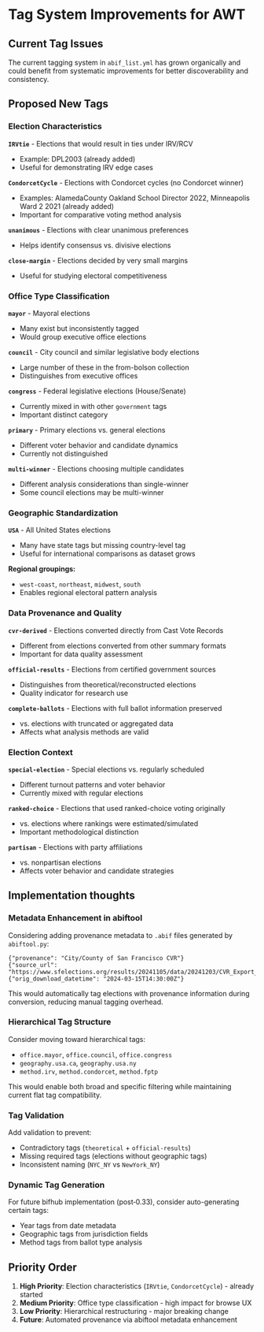 # Tag System Improvements for AWT

## Current Tag Issues

The current tagging system in `abif_list.yml` has grown organically
and could benefit from systematic improvements for better
discoverability and consistency.

## Proposed New Tags

### Election Characteristics

**`IRVtie`** - Elections that would result in ties under IRV/RCV
- Example: DPL2003 (already added)
- Useful for demonstrating IRV edge cases

**`CondorcetCycle`** - Elections with Condorcet cycles (no Condorcet winner)
- Examples: AlamedaCounty Oakland School Director 2022, Minneapolis Ward 2 2021 (already added)
- Important for comparative voting method analysis

**`unanimous`** - Elections with clear unanimous preferences
- Helps identify consensus vs. divisive elections

**`close-margin`** - Elections decided by very small margins
- Useful for studying electoral competitiveness

### Office Type Classification

**`mayor`** - Mayoral elections
- Many exist but inconsistently tagged
- Would group executive office elections

**`council`** - City council and similar legislative body elections
- Large number of these in the from-bolson collection
- Distinguishes from executive offices

**`congress`** - Federal legislative elections (House/Senate)
- Currently mixed in with other `government` tags
- Important distinct category

**`primary`** - Primary elections vs. general elections
- Different voter behavior and candidate dynamics
- Currently not distinguished

**`multi-winner`** - Elections choosing multiple candidates
- Different analysis considerations than single-winner
- Some council elections may be multi-winner

### Geographic Standardization

**`USA`** - All United States elections
- Many have state tags but missing country-level tag
- Useful for international comparisons as dataset grows

**Regional groupings:**
- `west-coast`, `northeast`, `midwest`, `south`
- Enables regional electoral pattern analysis

### Data Provenance and Quality

**`cvr-derived`** - Elections converted directly from Cast Vote Records
- Different from elections converted from other summary formats
- Important for data quality assessment

**`official-results`** - Elections from certified government sources
- Distinguishes from theoretical/reconstructed elections
- Quality indicator for research use

**`complete-ballots`** - Elections with full ballot information preserved
- vs. elections with truncated or aggregated data
- Affects what analysis methods are valid

### Election Context

**`special-election`** - Special elections vs. regularly scheduled
- Different turnout patterns and voter behavior
- Currently mixed with regular elections

**`ranked-choice`** - Elections that used ranked-choice voting originally
- vs. elections where rankings were estimated/simulated
- Important methodological distinction

**`partisan`** - Elections with party affiliations
- vs. nonpartisan elections
- Affects voter behavior and candidate strategies

## Implementation thoughts

### Metadata Enhancement in abiftool

Considering adding provenance metadata to `.abif` files generated by
`abiftool.py`:

```
{"provenance": "City/County of San Francisco CVR"}
{"source_url": "https://www.sfelections.org/results/20241105/data/20241203/CVR_Export_20241202143051.zip"}
{"orig_download_datetime": "2024-03-15T14:30:00Z"}
```

This would automatically tag elections with provenance information
during conversion, reducing manual tagging overhead.

### Hierarchical Tag Structure

Consider moving toward hierarchical tags:
- `office.mayor`, `office.council`, `office.congress`
- `geography.usa.ca`, `geography.usa.ny`
- `method.irv`, `method.condorcet`, `method.fptp`

This would enable both broad and specific filtering while maintaining current flat tag compatibility.

### Tag Validation

Add validation to prevent:
- Contradictory tags (`theoretical` + `official-results`)
- Missing required tags (elections without geographic tags)
- Inconsistent naming (`NYC_NY` vs `NewYork_NY`)

### Dynamic Tag Generation

For future bifhub implementation (post‑0.33), consider auto-generating certain tags:
- Year tags from date metadata
- Geographic tags from jurisdiction fields
- Method tags from ballot type analysis

## Priority Order

1. **High Priority**: Election characteristics (`IRVtie`, `CondorcetCycle`) - already started
2. **Medium Priority**: Office type classification - high impact for browse UX
3. **Low Priority**: Hierarchical restructuring - major breaking change
4. **Future**: Automated provenance via abiftool metadata enhancement
